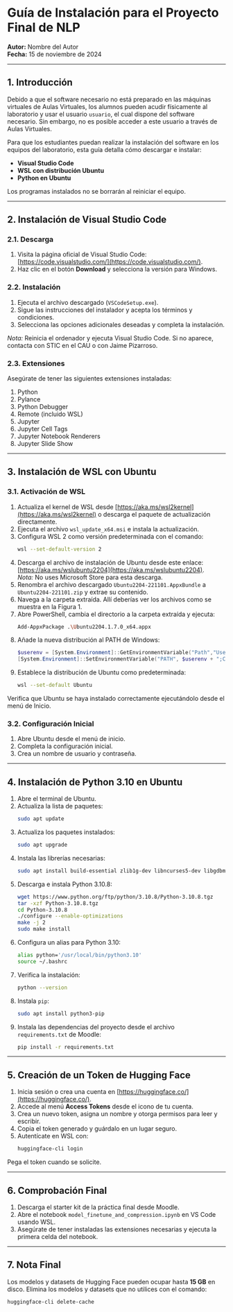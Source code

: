 # Guía de Instalación para el Proyecto Final de NLP

**Autor:** Nombre del Autor  
**Fecha:** 15 de noviembre de 2024  

---

## 1. Introducción

Debido a que el software necesario no está preparado en las máquinas virtuales de Aulas Virtuales, los alumnos pueden acudir físicamente al laboratorio y usar el usuario `usuario`, el cual dispone del software necesario. Sin embargo, no es posible acceder a este usuario a través de Aulas Virtuales. 

Para que los estudiantes puedan realizar la instalación del software en los equipos del laboratorio, esta guía detalla cómo descargar e instalar:
- **Visual Studio Code**  
- **WSL con distribución Ubuntu**  
- **Python en Ubuntu**

Los programas instalados no se borrarán al reiniciar el equipo.

---

## 2. Instalación de Visual Studio Code

### 2.1. Descarga
1. Visita la página oficial de Visual Studio Code: [https://code.visualstudio.com/](https://code.visualstudio.com/).
2. Haz clic en el botón **Download** y selecciona la versión para Windows.

### 2.2. Instalación
1. Ejecuta el archivo descargado (`VSCodeSetup.exe`).
2. Sigue las instrucciones del instalador y acepta los términos y condiciones.
3. Selecciona las opciones adicionales deseadas y completa la instalación.

_Nota:_ Reinicia el ordenador y ejecuta Visual Studio Code. Si no aparece, contacta con STIC en el CAU o con Jaime Pizarroso.

### 2.3. Extensiones
Asegúrate de tener las siguientes extensiones instaladas:
1. Python
2. Pylance
3. Python Debugger
4. Remote (incluido WSL)
5. Jupyter
6. Jupyter Cell Tags
7. Jupyter Notebook Renderers
8. Jupyter Slide Show

---

## 3. Instalación de WSL con Ubuntu

### 3.1. Activación de WSL
1. Actualiza el kernel de WSL desde [https://aka.ms/wsl2kernel](https://aka.ms/wsl2kernel) o descarga el paquete de actualización directamente.
2. Ejecuta el archivo `wsl_update_x64.msi` e instala la actualización.
3. Configura WSL 2 como versión predeterminada con el comando:  
   ```bash
   wsl --set-default-version 2
   ```
4. Descarga el archivo de instalación de Ubuntu desde este enlace: [https://aka.ms/wslubuntu2204](https://aka.ms/wslubuntu2204).  
   _Nota:_ No uses Microsoft Store para esta descarga.
5. Renombra el archivo descargado `Ubuntu2204-221101.AppxBundle` a `Ubuntu2204-221101.zip` y extrae su contenido.
6. Navega a la carpeta extraída. Allí deberías ver los archivos como se muestra en la Figura 1.
7. Abre PowerShell, cambia el directorio a la carpeta extraída y ejecuta:  
   ```bash
   Add-AppxPackage .\Ubuntu2204.1.7.0_x64.appx
   ```
8. Añade la nueva distribución al PATH de Windows:  
   ```powershell
   $userenv = [System.Environment]::GetEnvironmentVariable("Path","User")
   [System.Environment]::SetEnvironmentVariable("PATH", $userenv + ";C:\Users\<user>\Ubuntu","User")
   ```
9. Establece la distribución de Ubuntu como predeterminada:  
   ```bash
   wsl --set-default Ubuntu
   ```

Verifica que Ubuntu se haya instalado correctamente ejecutándolo desde el menú de Inicio.

### 3.2. Configuración Inicial
1. Abre Ubuntu desde el menú de inicio.
2. Completa la configuración inicial.
3. Crea un nombre de usuario y contraseña.

---

## 4. Instalación de Python 3.10 en Ubuntu

1. Abre el terminal de Ubuntu.
2. Actualiza la lista de paquetes:  
   ```bash
   sudo apt update
   ```
3. Actualiza los paquetes instalados:  
   ```bash
   sudo apt upgrade
   ```
4. Instala las librerías necesarias:  
   ```bash
   sudo apt install build-essential zlib1g-dev libncurses5-dev libgdbm-dev libnss3-dev libssl-dev libsqlite3-dev libreadline-dev libffi-dev curl libbz2-dev lzma liblzma-dev
   ```
5. Descarga e instala Python 3.10.8:  
   ```bash
   wget https://www.python.org/ftp/python/3.10.8/Python-3.10.8.tgz
   tar -xzf Python-3.10.8.tgz
   cd Python-3.10.8
   ./configure --enable-optimizations
   make -j 2
   sudo make install
   ```
6. Configura un alias para Python 3.10:  
   ```bash
   alias python='/usr/local/bin/python3.10'
   source ~/.bashrc
   ```
7. Verifica la instalación:  
   ```bash
   python --version
   ```
8. Instala `pip`:  
   ```bash
   sudo apt install python3-pip
   ```
9. Instala las dependencias del proyecto desde el archivo `requirements.txt` de Moodle:  
   ```bash
   pip install -r requirements.txt
   ```

---

## 5. Creación de un Token de Hugging Face

1. Inicia sesión o crea una cuenta en [https://huggingface.co/](https://huggingface.co/).
2. Accede al menú **Access Tokens** desde el icono de tu cuenta.
3. Crea un nuevo token, asigna un nombre y otorga permisos para leer y escribir.
4. Copia el token generado y guárdalo en un lugar seguro.
5. Autentícate en WSL con:  
   ```bash
   huggingface-cli login
   ```

Pega el token cuando se solicite.

---

## 6. Comprobación Final

1. Descarga el starter kit de la práctica final desde Moodle.
2. Abre el notebook `model_finetune_and_compression.ipynb` en VS Code usando WSL.
3. Asegúrate de tener instaladas las extensiones necesarias y ejecuta la primera celda del notebook.

---

## 7. Nota Final

Los modelos y datasets de Hugging Face pueden ocupar hasta **15 GB** en disco. Elimina los modelos y datasets que no utilices con el comando:  
```bash
huggingface-cli delete-cache
```
